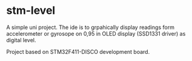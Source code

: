 # stm-level

A simple uni project. The ide is to grpahically display readings form accelerometer or gyrosope on 0,95 in OLED display (SSD1331 driver) as digital level.

Project based on STM32F411-DISCO development board.
